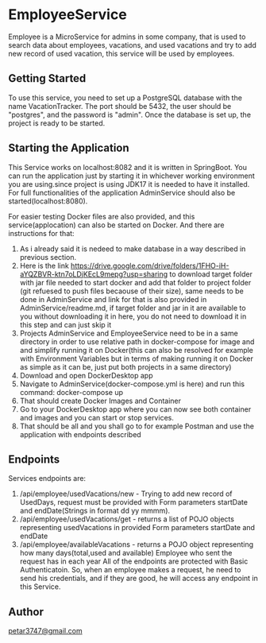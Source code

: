# EmployeeService
Employee is a MicroService for admins in some company, that is used to search data about employees, vacations, and used vacations and try to add new record of used vacation, this service will be used by employees.

## Getting Started
To use this service, you need to set up a PostgreSQL database with the name VacationTracker. The port should be 5432, the user should be "postgres", and the password is "admin". Once the database is set up, the project is ready to be started.

## Starting the Application
This Service works on localhost:8082 and it is written in SpringBoot. You can run the application just by starting it in whichever working environment you are using.since project is using JDK17 it is needed to have it installed. For full functionalities of the application AdminService should also be started(localhost:8080).

For easier testing Docker files are also provided, and this service(applocation) can also be started on Docker. And there are instructions for that:
1. As i already said it is nedeed to make database in a way described in previous section.
2. Here is the link https://drive.google.com/drive/folders/1FHO-iH-aYQZBVR-ktn7oLDjKEcL9mepg?usp=sharing to download target folder with jar file needed to start docker and add that folder to project folder (git refuesed to push files becaouse of their size), same needs to be done in AdminService and link for that is also provided in AdminService/readme.md, if target folder and jar in it are available to you without downloading it in here, you do not need to download it in this step and can just skip it
3. Projects AdminService and EmployeeService need to be in a same directory in order to use relative path in docker-compose for image and and simplify running it on Docker(this can also be resolved for example with Environment Variables but in terms of making running it on Docker as simple as it can be, just put both projects in a same directory)
4. Download and open DockerDesktop app
5. Navigate to AdminService(docker-compose.yml is here) and run this command: docker-compose up
6. That should create Docker Images and Container
7. Go to your DockerDesktop app where you can now see both container and images and you can start or stop services.
8. That should be all and you shall go to for example Postman and use the application with endpoints described


## Endpoints
Services endpoints are:

1. /api/employee/usedVacations/new - Trying to add new record of UsedDays, request must be provided with Form parameters startDate and endDate(Strings in format dd yy mmmm).
2. /api/employee/usedVacations/get - returns a list of POJO objects representing usedVacations in provided Form parameters startDate and endDate
3. /api/employee/availableVacations - returns a POJO object representing how many days(total,used and available) Employee who sent the request has in each year
   All of the endpoints are protected with Basic Authenticatoin. So, when an employee makes a request, he need to send his credentials, and if they are good, he will access any endpoint in this Service.
## Author
petar3747@gmail.com

